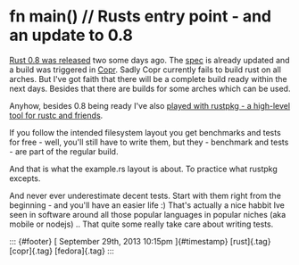 fn main() // Rusts entry point - and an update to 0.8
=====================================================

[Rust 0.8 was released](http://www.rust-lang.org/) two some days ago.
The [spec](https://github.com/fabiand/rust-spec) is already updated and
a build was triggered in
[Copr](http://copr-fe.cloud.fedoraproject.org/coprs/detail/fabiand/rust/builds/).
Sadly Copr currently fails to build rust on all arches. But I've got
faith that there will be a complete build ready within the next days.
Besides that there are builds for some arches which can be used.

Anyhow, besides 0.8 being ready I've also [played with rustpkg - a
high-level tool for rustc and
friends](https://github.com/fabiand/example.rs).

If you follow the intended filesystem layout you get benchmarks and
tests for free - well, you'll still have to write them, but they -
benchmark and tests - are part of the regular build.

And that is what the example.rs layout is about. To practice what
rustpkg excepts.

And never ever underestimate decent tests. Start with them right from
the beginning - and you'll have an easier life :) That's actually a nice
habbit Ive seen in software around all those popular languages in
popular niches (aka mobile or nodejs) .. That quite some really take
care about writing tests.

::: {#footer}
[ September 29th, 2013 10:15pm ]{#timestamp} [rust]{.tag} [copr]{.tag}
[fedora]{.tag}
:::
